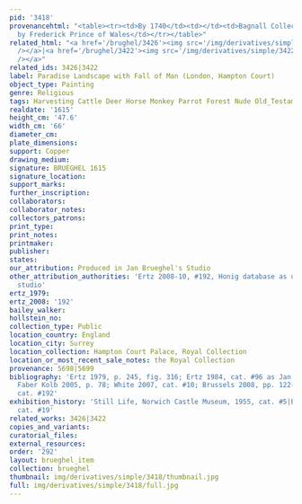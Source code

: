 ```yaml
---
pid: '3418'
provenancehtml: "<table><tr><td>By 1740</td><td></td><td>Bagnall Collection</td></tr><tr><td>1750</td><td>Wales</td><td>Acquired
  by Frederick Prince of Wales</td></tr></table>"
related_html: "<a href='/brughel/3426'><img src='/img/derivatives/simple/3426/thumbnail.jpg'
  /></a>|<a href='/brughel/3422'><img src='/img/derivatives/simple/3422/thumbnail.jpg'
  /></a>"
related_ids: 3426|3422
label: Paradise Landscape with Fall of Man (London, Hampton Court)
object_type: Painting
genre: Religious
tags: Harvesting Cattle Deer Horse Monkey Parrot Forest Nude Old_Testament Paradise
realdate: '1615'
height_cm: '47.6'
width_cm: '66'
diameter_cm:
plate_dimensions:
support: Copper
drawing_medium:
signature: BRUEGHEL 1615
signature_location:
support_marks:
further_inscription:
collaborators:
collaborator_notes:
collectors_patrons:
print_type:
print_notes:
printmaker:
publisher:
states:
our_attribution: Produced in Jan Brueghel's Studio
other_attribution_authorities: 'Ertz 2008-10, #192, Honig database as uncertain, possibly
  studio'
ertz_1979:
ertz_2008: '192'
bailey_walker:
hollstein_no:
collection_type: Public
location_country: England
location_city: Surrey
location_collection: Hampton Court Palace, Royal Collection
location_or_most_recent_sale_notes: the Royal Collection
provenance: 5698|5699
bibliography: 'Ertz 1979, p. 245, fig. 316; Ertz 1984, cat. #96 as Jan the Younger;
  Faber Kolb 2005, p. 78; White 2007, cat. #10; Brussels 2008, pp. 122-125; Ertz 2008-10,
  cat. #192'
exhibition_history: 'Still Life, Norwich Castle Museum, 1955, cat. #5|Brussels 2008,
  cat. #19'
related_works: 3426|3422
copies_and_variants:
curatorial_files:
external_resources:
order: '292'
layout: brueghel_item
collection: brueghel
thumbnail: img/derivatives/simple/3418/thumbnail.jpg
full: img/derivatives/simple/3418/full.jpg
---
```

